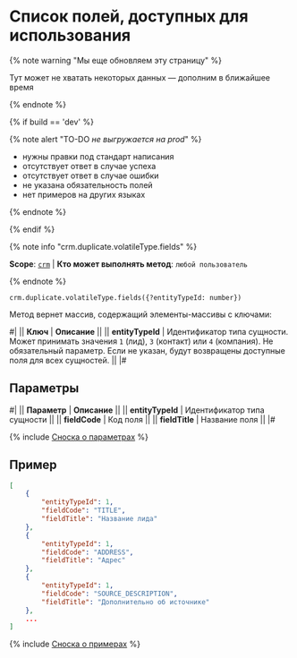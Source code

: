 # Список полей, доступных для использования

{% note warning "Мы еще обновляем эту страницу" %}

Тут может не хватать некоторых данных — дополним в ближайшее время

{% endnote %}

{% if build == 'dev' %}

{% note alert "TO-DO _не выгружается на prod_" %}

- нужны правки под стандарт написания
- отсутствует ответ в случае успеха
- отсутствует ответ в случае ошибки
- не указана обязательность полей
- нет примеров на других языках
  
{% endnote %}

{% endif %}

{% note info "crm.duplicate.volatileType.fields" %}

**Scope**: [`crm`](../../../scopes/permissions.md) | **Кто может выполнять метод**: `любой пользователь`

{% endnote %}

```http
crm.duplicate.volatileType.fields({?entityTypeId: number})
```

Метод вернет массив, содержащий элементы-массивы с ключами:

#|
|| **Ключ** | **Описание** ||
|| **entityTypeId**
| Идентификатор типа сущности. Может принимать значения `1` (лид), `3` (контакт) или `4` (компания). Не обязательный параметр. Если не указан, будут возвращены доступные поля для всех сущностей. ||
|#

## Параметры

#|
|| **Параметр** | **Описание** ||
|| **entityTypeId** | Идентификатор типа сущности ||
|| **fieldCode** | Код поля ||
|| **fieldTitle** | Название поля ||
|#

{% include [Сноска о параметрах](../../../../_includes/required.md) %}

## Пример

```json
[
    {
        "entityTypeId": 1,
        "fieldCode": "TITLE",
        "fieldTitle": "Название лида"
    },
    {
        "entityTypeId": 1,
        "fieldCode": "ADDRESS",
        "fieldTitle": "Адрес"
    },
    {
        "entityTypeId": 1,
        "fieldCode": "SOURCE_DESCRIPTION",
        "fieldTitle": "Дополнительно об источнике"
    },
    ...
]
```

{% include [Сноска о примерах](../../../../_includes/examples.md) %}
